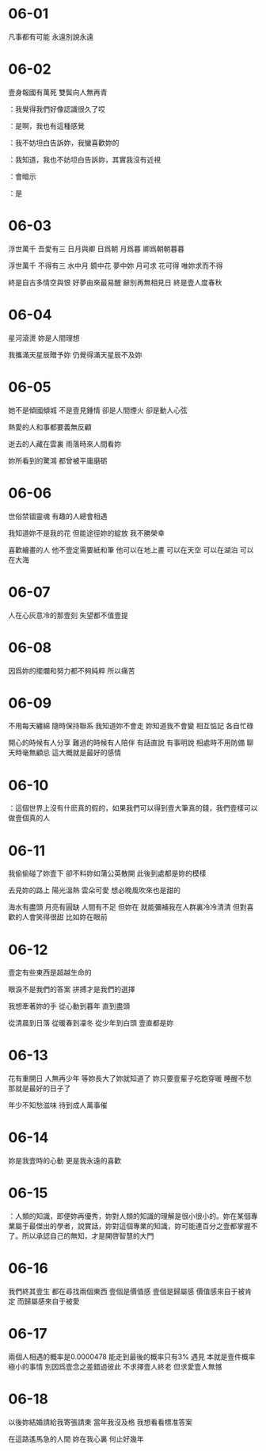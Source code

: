 # 06-01

凡事都有可能 永遠別說永遠

# 06-02

壹身報國有萬死 雙鬓向人無再青

：我覺得我們好像認識很久了哎

：是啊，我也有這種感覺

：我不妨坦白告訴妳，我蠻喜歡妳的

：我知道，我也不妨坦白告訴妳，其實我沒有近視

：會暗示

：是

# 06-03

浮世萬千 吾愛有三 日月與卿 日爲朝 月爲暮 卿爲朝朝暮暮

浮世萬千 不得有三 水中月 鏡中花 夢中妳 月可求 花可得 唯妳求而不得

終是自古多情空與恨 好夢由來最易醒 辭別再無相見日 終是壹人度春秋

# 06-04

星河滾燙 妳是人間理想

我攜滿天星辰贈予妳 仍覺得滿天星辰不及妳

# 06-05

她不是傾國傾城 不是壹見鍾情 卻是人間煙火 卻是動人心弦

熱愛的人和事都要義無反顧

逝去的人藏在雲裏 雨落時來人間看妳

妳所看到的驚鴻 都曾被平庸磨砺

# 06-06

世俗禁锢靈魂 有趣的人總會相遇

我知道妳不是我的花 但能途徑妳的綻放 我不勝榮幸

喜歡繪畫的人 他不壹定需要紙和筆 他可以在地上畫 可以在天空 可以在湖泊 可以在大海

# 06-07

人在心灰意冷的那壹刻 失望都不值壹提

# 06-08

因爲妳的擺爛和努力都不夠純粹 所以痛苦

# 06-09

不用每天纏綿 隨時保持聯系 我知道妳不會走 妳知道我不會變 相互惦記 各自忙碌

開心的時候有人分享 難過的時候有人陪伴 有話直說 有事明說 相處時不用防備 聊天時毫無顧忌 這大概就是最好的感情

# 06-10

：這個世界上沒有什麽真的假的，如果我們可以得到壹大筆真的錢，我們壹樣可以做壹個真的人

# 06-11

我偷偷碰了妳壹下 卻不料妳如蒲公英散開 此後到處都是妳的模樣

去見妳的路上 陽光溫熱 雲朵可愛 想必晚風吹來也是甜的

海水有盡頭 月亮有圓缺 人間有不足 但妳在 就能彌補我在人群裏冷冷清清 但對喜歡的人會笑得很甜 比如妳在眼前

# 06-12

壹定有些東西是超越生命的

眼淚不是我們的答案 拼搏才是我們的選擇

我想牽著妳的手 從心動到暮年 直到盡頭

從清晨到日落 從暖春到凜冬 從少年到白頭 壹直都是妳

# 06-13

花有重開日 人無再少年 等妳長大了妳就知道了 妳只要壹輩子吃飽穿暖 睡醒不愁 那就是最好的日子了

年少不知愁滋味 待到成人萬事催

# 06-14

妳是我壹時的心動 更是我永遠的喜歡

# 06-15

：人類的知識，即便妳再優秀，妳對人類的知識的理解是很小很小的。妳在某個專業屬于最傑出的學者，說實話，妳對這個專業的知識，妳可能連百分之壹都掌握不了。所以承認自己的無知，才是開啓智慧的大門

# 06-16

我們終其壹生 都在尋找兩個東西 壹個是價值感 壹個是歸屬感 價值感來自于被肯定 而歸屬感來自于被愛

# 06-17

兩個人相遇的概率是0.0000478 能走到最後的概率只有3% 遇見 本就是壹件概率極小的事情 別因爲壹念之差錯過彼此 不求擇壹人終老 但求愛壹人無憾

# 06-18

以後妳結婚請給我寄張請柬 當年我沒及格 我想看看標准答案

在這路遙馬急的人間 妳在我心裏 何止好幾年